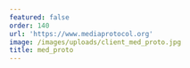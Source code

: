 ```yaml
---
featured: false
order: 140
url: 'https://www.mediaprotocol.org'
image: /images/uploads/client_med_proto.jpg
title: med_proto
---
```

